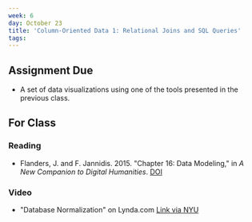 ```yaml
---
week: 6
day: October 23
title: 'Column-Oriented Data 1: Relational Joins and SQL Queries'
tags: 
---
```


## Assignment Due
- A set of data visualizations using one of the tools presented in the previous class.

## For Class

### Reading
- Flanders, J. and F. Jannidis. 2015. "Chapter 16: Data Modeling," in *A New Companion to Digital Humanities*. [DOI](http://onlinelibrary.wiley.com/doi/10.1002/9781118680605.ch16/summary;jsessionid=6505041D8248CC23C5E632AA6CC5F7D0.f03t02) 

### Video
- "Database Normalization" on Lynda.com [Link via NYU](https://www.lynda.com/course/sharerevideodirect/71929/78157?org=nyu.edu)
